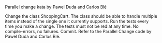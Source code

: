Parallel change kata by Pawel Duda and Carlos Blé

Change the class ShoppingCart. 
The class should be able to handle multiple items instead of the single one it currently supports. 
Run the tests every time you make a change. 
The tests must not be red at any time. 
No compile-errors, no failures. Commit. 
Refer to the Parallel Change code by Pawel Duda and Carlos Blé.